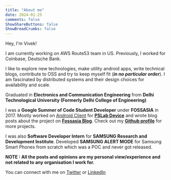 ```yaml
---
title: "About me"
date: 2024-01-25
comments: false
ShowShareButtons: false
ShowBreadCrumbs: false
---
```


Hey, I'm Vivek!

I am currently working on AWS Route53 team in US. Previously, I worked for Coinbase, Deutsche Bank.

I like to explore new technologies, make utility android apps, write technical blogs, contribute to OSS and try to keep myself fit (***in no particular order***). I am fascinated by distributed systems and their design choices for availability and scale.

Graduated in **Electronics and Communication Engineering** from **Delhi Technological University (Formerly Delhi College of Engineering)**

I was a **Google Summer of Code Student Developer** under **FOSSASIA** in 2017. Mostly worked on [Android Client](https://github.com/fossasia/pslab-android) for [**PSLab Device**](https://pslab.fossasia.org/) and wrote blog posts about the project on [**Fossasia Blog**](https://pslab.io/blog/author/viveksb007/). Check out my [**Github profile**](https://github.com/viveksb007) for more projects.

I was also **Software Developer Intern** for **SAMSUNG Research and Development Institute**. Developed **SAMSUNG ALERT MODE** for Samsung Smart Phones from scratch which was a POC and never got released.

**NOTE : All the posts and opinions are my personal view/experience and not related to any organisation I work for.** 

You can connect with me on [Twitter](https://twitter.com/viveksb007) or [LinkedIn](https://www.linkedin.com/in/viveksb007/) 
